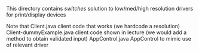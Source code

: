 This directory contains *switches* solution to low/med/high resolution drivers for print/display devices

Note that
 Client.java              client code that works (we hardcode a resolution)
 Client-dummyExample.java client code shown in lecture (we would add a method to obtain validated input)
 AppControl.java          AppControl to mimic use of relevant driver